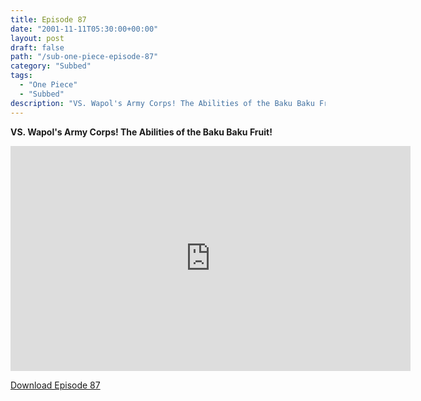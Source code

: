 ```yaml
---
title: Episode 87
date: "2001-11-11T05:30:00+00:00"
layout: post
draft: false
path: "/sub-one-piece-episode-87"
category: "Subbed"
tags:
  - "One Piece"
  - "Subbed"
description: "VS. Wapol's Army Corps! The Abilities of the Baku Baku Fruit!"
---
```


**VS. Wapol's Army Corps! The Abilities of the Baku Baku Fruit!**

<iframe width="640" height="360" src="https://www.rapidvideo.com/e/FX3C9KIKKL" frameborder="0" marginwidth=0 marginheight=0 scrolling=no allowfullscreen></iframe>

<a href="http://ouo.io/qs/eCodkFEQ?s=https://rapidvid.to/d/https://www.rapidvideo.com/e/FX3C9KIKKL">Download Episode 87</a>
